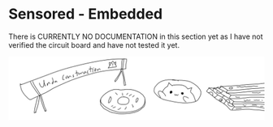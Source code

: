 # Sensored - Embedded
There is CURRENTLY NO DOCUMENTATION in this section yet as I have not verified the circuit board and have not tested it yet.

![Embedded_Capabilities](/.assets/Undaconstwuction.png)